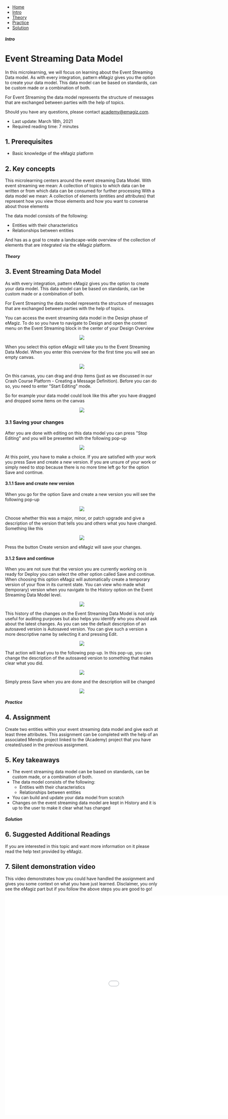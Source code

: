 <div class="ez-academy">
	<div class="ez-academy__body">
		<main class="micro-learning">
		<ul class="doc-nav">
			<li class="doc-nav__item"><a href="../../docs/microlearning/intermediate-configuring-event-streaming-index" class="doc-nav__link">Home</a></li>
			<li class="doc-nav__item"><a href="#intro" class="doc-nav__link">Intro</a></li>
			<li class="doc-nav__item"><a href="#theory" class="doc-nav__link">Theory</a></li>
			<li class="doc-nav__item"><a href="#practice" class="doc-nav__link">Practice</a></li>
			<li class="doc-nav__item"><a href="#solution" class="doc-nav__link">Solution</a></li>
		</ul>

<div class="doc">

##### Intro

# Event Streaming Data Model

In this microlearning, we will focus on learning about the Event Streaming Data model.
As with every integration, pattern eMagiz gives you the option to create your data model. 
This data model can be based on standards, can be custom made or a combination of both. 

For Event Streaming the data model represents the structure of messages that are exchanged between parties with the help of topics.

Should you have any questions, please contact academy@emagiz.com.

- Last update: March 18th, 2021
- Required reading time: 7 minutes

## 1. Prerequisites
- Basic knowledge of the eMagiz platform

## 2. Key concepts
This microlearning centers around the event streaming Data Model.
With event streaming we mean: A collection of topics to which data can be written or from which data can be consumed for further processing
With a data model we mean: A collection of elements (entities and attributes) that represent how you view those elements and how you want to converse about those elements

The data model consists of the following:
- Entities with their characteristics
- Relationships between entities

And has as a goal to create a landscape-wide overview of the collection of elements that are integrated via the eMagiz platform.

##### Theory

## 3. Event Streaming Data Model

As with every integration, pattern eMagiz gives you the option to create your data model. 
This data model can be based on standards, can be custom made or a combination of both. 

For Event Streaming the data model represents the structure of messages that are exchanged between parties with the help of topics.

You can access the event streaming data model in the Design phase of eMagiz. 
To do so you have to navigate to Design and open the context menu on the Event Streaming block in the center of your Design Overview

<p align="center"><img src="../../img/microlearning/intermediate-configuring-emagiz-event-streaming-data-model--access-data-model-in-design.png"></p>

When you select this option eMagiz will take you to the Event Streaming Data Model. 
When you enter this overview for the first time you will see an empty canvas. 

<p align="center"><img src="../../img/microlearning/intermediate-configuring-emagiz-event-streaming-data-model--data-model-in-design-empty.png"></p>

On this canvas, you can drag and drop items (just as we discussed in our Crash Course Platform - Creating a Message Definition). Before you can do so, you need to enter "Start Editing" mode.

So for example your data model could look like this after you have dragged and dropped some items on the canvas

<p align="center"><img src="../../img/microlearning/intermediate-configuring-emagiz-event-streaming-data-model--data-model-in-design-filled-in.png"></p>

### 3.1 Saving your changes

After you are done with editing on this data model you can press "Stop Editing" and you will be presented with the following pop-up

<p align="center"><img src="../../img/microlearning/intermediate-configuring-emagiz-event-streaming-data-model--create-new-version-pop-up.png"></p>

At this point, you have to make a choice. If you are satisfied with your work you press Save and create a new version. 
If you are unsure of your work or simply need to stop because there is no more time left go for the option Save and continue.

#### 3.1.1 Save and create new version

When you go for the option Save and create a new version you will see the following pop-up

<p align="center"><img src="../../img/microlearning/intermediate-configuring-emagiz-event-streaming-data-model--save-and-create-new-version-pop-up.png"></p>

Choose whether this was a major, minor, or patch upgrade and give a description of the version that tells you and others what you have changed. Something like this

<p align="center"><img src="../../img/microlearning/intermediate-configuring-emagiz-event-streaming-data-model--save-and-create-new-version-pop-up-filled-in.png"></p>

Press the button Create version and eMagiz will save your changes.

#### 3.1.2 Save and continue
When you are not sure that the version you are currently working on is ready for Deploy you can select the other option called Save and continue. 
When choosing this option eMagiz will automatically create a temporary version of your flow in its current state. 
You can view who made what (temporary) version when you navigate to the History option on the Event Streaming Data Model level.

<p align="center"><img src="../../img/microlearning/intermediate-configuring-emagiz-event-streaming-data-model--history-of-data-model.png"></p>

This history of the changes on the Event Streaming Data Model is not only useful for auditing purposes but also helps you identify who you should ask about the latest changes.
As you can see the default description of an autosaved version is Autosaved version. You can give such a version a more descriptive name by selecting it and pressing Edit.

<p align="center"><img src="../../img/microlearning/intermediate-configuring-emagiz-event-streaming-data-model--edit-description-auto-saved-version.png"></p>

That action will lead you to the following pop-up. In this pop-up, you can change the description of the autosaved version to something that makes clear what you did.

<p align="center"><img src="../../img/microlearning/intermediate-configuring-emagiz-event-streaming-data-model--edit-description-auto-saved-version-pop-up.png"></p>

Simply press Save when you are done and the description will be changed

<p align="center"><img src="../../img/microlearning/intermediate-configuring-emagiz-event-streaming-data-model--edit-description-auto-saved-version-result.png"></p>

##### Practice

## 4. Assignment

Create two entities within your event streaming data model and give each at least three attributes.
This assignment can be completed with the help of an associated Mendix project linked to the (Academy) project that you have created/used in the previous assignment.

## 5. Key takeaways

- The event streaming data model can be based on standards, can be custom made, or a combination of both. 
- The data model consists of the following:
	- Entities with their characteristics
	- Relationships between entities
- You can build and update your data model from scratch
- Changes on the event streaming data model are kept in History and it is up to the user to make it clear what has changed

##### Solution

## 6. Suggested Additional Readings

If you are interested in this topic and want more information on it please read the help text provided by eMagiz.

## 7. Silent demonstration video

This video demonstrates how you could have handled the assignment and gives you some context on what you have just learned. Disclaimer, you only see the eMagiz part but if you follow the above steps you are good to go!

<iframe width="1280" height="720" src="../../vid/microlearning/intermediate-configuring-emagiz-event-streaming-data-model.mp4" frameborder="0" allow="accelerometer; autoplay; clipboard-write; encrypted-media; gyroscope; picture-in-picture" allowfullscreen></iframe>

</div>
</main>
</div>
</div>